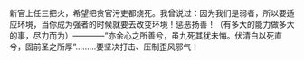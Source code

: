 新官上任三把火，希望把贪官污吏都烧死。我曾说过：因为我们是弱者，所以要适应环境，当你成为强者的时候就要去改变环境！惩恶扬善！（有多大的能力做多大的事，尽力而为）————“亦余心之所善兮，虽九死其犹未悔。伏清白以死直兮，固前圣之所厚”………要坚决打击、压制歪风邪气！